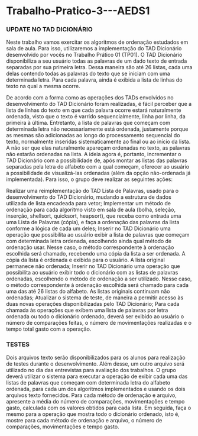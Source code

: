 # Trabalho-Pratico-3---AEDS1

### UPDATE NO TAD DICIONÁRIO

Neste trabalho vamos exercitar os algoritmos de ordenação estudados em sala de aula. Para isso,
utilizaremos a implementação do TAD Dicionário desenvolvido por vocês no Trabalho Prático 01 (TP01).
O TAD Dicionário disponibiliza a seu usuário todas as palavras de um dado texto de entrada separadas
por sua primeira letra. Dessa maneira são até 26 listas, cada uma delas contendo todas as palavras do
texto que se iniciam com uma determinada letra. Para cada palavra, ainda é exibida a lista de linhas do
texto na qual a mesma ocorre.

De acordo com a forma como as operações dos TADs envolvidos no desenvolvimento do TAD Dicionário
foram realizadas, é fácil perceber que a lista de linhas do texto em que cada palavra ocorre estará
naturalmente ordenada, visto que o texto é varrido sequencialmente, linha por linha, da primeira à
última. Entretanto, a lista de palavras que começam com determinada letra não necessariamente está
ordenada, justamente porque as mesmas são adicionadas ao longo do processamento sequencial do
texto, normalmente inseridas sistematicamente ao final ou ao início da lista. A não ser que elas
naturalmente apareçam ordenadas no texto, as palavras não estarão ordenadas na lista.
A ideia agora é, portanto, incrementar o TAD Dicionário com a possibilidade de, após montar as listas das
palavras separadas pela letra do alfabeto com a qual começam, oferecer ao usuário a possibilidade de
visualizá-las ordenadas (além da opção não-ordenada já implementada). Para isso, o grupo deve realizar
as seguintes ações:

Realizar uma reimplementação do TAD Lista de Palavras, usado para o desenvolvimento do TAD
Dicionário, mudando a estrutura de dados utilizada de lista encadeada para vetor;
Implementar um método de ordenação para cada algoritmo visto em sala de aula (bolha,
seleção, inserção, shellsort, quicksort, heapsort), que receba como entrada uma uma Lista de
Palavras (cópia), e faça a ordenação das palavras da lista conforme a lógica de cada um deles;
Inserir no TAD Dicionário uma operação que possibilita ao usuário exibir a lista de palavras que
começam com determinada letra ordenada, escolhendo ainda qual método de ordenação usar.
Nesse caso, o método correspondente à ordenação escolhida será chamado, recebendo uma 
cópia da lista a ser ordenada. A cópia da lista é ordenada e exibida para o usuário. A lista original
permanece não ordenada;
Inserir no TAD Dicionário uma operação que possibilita ao usuário exibir todo o dicionário com
as listas de palavras ordenadas, escolhendo o método de ordenação a ser utilizado. Nesse caso,
o método correspondente à ordenação escolhida será chamado para cada uma das até 26 listas
do alfabeto. As listas originais continuam não ordenadas;
Atualizar o sistema de teste, de maneira a permitir acesso às duas novas operações
disponibilizadas pelo TAD Dicionário;
Para cada chamada às operações que exibem uma lista de palavras por letra ordenada ou todo o
dicionário ordenado, deverá ser exibido ao usuário o número de comparações feitas, o número
de movimentações realizadas e o tempo total gasto com a operação.

### TESTES

Dois arquivos texto serão disponibilizados para os alunos para realização de testes durante o
desenvolvimento. Além desse, um outro arquivo será utilizado no dia das entrevistas para avaliação dos
trabalhos.
O grupo deverá utilizar o sistema para executar a operação de exibir cada uma das listas de palavras que
começam com determinada letra do alfabeto ordenada, para cada um dos algoritmos implementados e
usando os dois arquivos texto fornecidos. Para cada método de ordenação e arquivo, apresente a média
do número de comparações, movimentações e tempo gasto, calculada com os valores obtidos para cada
lista. Em seguida, faça o mesmo para a operação que mostra todo o dicionário ordenado, isto é, mostre
para cada método de ordenação e arquivo, o número de comparações, movimentações e tempo gasto.
